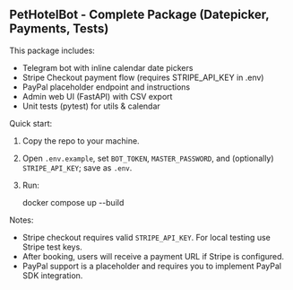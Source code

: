 PetHotelBot - Complete Package (Datepicker, Payments, Tests)
-----------------------------------------------------------

This package includes:
- Telegram bot with inline calendar date pickers
- Stripe Checkout payment flow (requires STRIPE_API_KEY in .env)
- PayPal placeholder endpoint and instructions
- Admin web UI (FastAPI) with CSV export
- Unit tests (pytest) for utils & calendar

Quick start:

1. Copy the repo to your machine.
2. Open `.env.example`, set `BOT_TOKEN`, `MASTER_PASSWORD`, and (optionally) `STRIPE_API_KEY`; save as `.env`.
3. Run:

   docker compose up --build

Notes:
- Stripe checkout requires valid `STRIPE_API_KEY`. For local testing use Stripe test keys.
- After booking, users will receive a payment URL if Stripe is configured.
- PayPal support is a placeholder and requires you to implement PayPal SDK integration.
